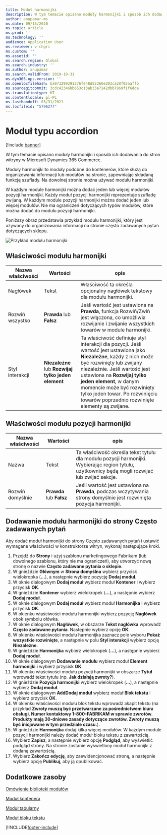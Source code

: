 ```yaml
---
title: Moduł harmonijki
description: W tym temacie opisano moduły harmonijki i sposób ich dodawania do stron witryny w Microsoft Dynamics 365 Commerce.
author: anupamar-ms
ms.date: 09/15/2020
ms.topic: article
ms.prod: ''
ms.technology: ''
audience: Application User
ms.reviewer: v-chgri
ms.custom: ''
ms.assetid: ''
ms.search.region: Global
ms.search.industry: ''
ms.author: anupamar
ms.search.validFrom: 2019-10-31
ms.dyn365.ops.version: ''
ms.openlocfilehash: ba973299291276fe48d82360e203ca28f02aaffb
ms.sourcegitcommit: 3cdc42346bb653c13ab33a7142dbb7969f1f6dda
ms.translationtype: HT
ms.contentlocale: pl-PL
ms.lasthandoff: 03/31/2021
ms.locfileid: "5796277"
---
```

# <a name="accordion-module"></a>Moduł typu accordion

[!include [banner](includes/banner.md)]

W tym temacie opisano moduły harmonijki i sposób ich dodawania do stron witryny w Microsoft Dynamics 365 Commerce.

Moduły harmonijki to moduły podobne do kontenerów, które służą do organizowania informacji lub modułów na stronie, zapewniając składaną funkcję szuflady. Na dowolnej stronie można używać modułu harmonijki.

W każdym module harmonijki można dodać jeden lub więcej modułów pozycji harmonijki. Każdy moduł pozycji harmonijki reprezentuje szufladę zwijaną. W każdym module pozycji harmonijki można dodać jeden lub więcej modułów. Nie ma ograniczeń dotyczących typów modułów, które można dodać do modułu pozycji harmonijki.

Poniższy obraz przedstawia przykład modułu harmonijki, który jest używany do organizowania informacji na stronie często zadawanych pytań dotyczących sklepu.

![Przykład modułu harmonijki](./media/ecommerce-accordion.PNG)

## <a name="accordion-module-properties"></a>Właściwości modułu harmonijki

| Nazwa właściwości | Wartości | opis |
|---------------|--------|-------------|
| Nagłówek | Tekst | Właściwość ta określa opcjonalny nagłówek tekstowy dla modułu harmonijki. |
| Rozwiń wszystko | **Prawda** lub **Fałsz** | Jeśli wartość jest ustawiona na **Prawda**, funkcja Rozwiń/Zwiń jest włączona, co umożliwia rozwijanie i zwijanie wszystkich towarów w module harmonijki. |
| Styl interakcji | **Niezależne** lub **Rozwijaj tylko jeden element** | Ta właściwość definiuje styl interakcji dla pozycji. Jeśli wartość jest ustawiona jako **Niezależne**, każdy z nich może być rozwinięty lub zwijany niezależnie. Jeśli wartość jest ustawiona na **Rozwijaj tylko jeden element**, w danym momencie może być rozwinięty tylko jeden towar. Po rozwinięciu towarów poprzednio rozwinięte elementy są zwijane. |

## <a name="accordion-item-module-properties"></a>Właściwości modułu pozycji harmonijki

| Nazwa właściwości | Wartości | opis |
|----------------|--------|-------------|
| Nazwa | Tekst | Ta właściwość określa tekst tytułu dla modułu pozycji harmonijki. Wybierając region tytułu, użytkownicy będą mogli rozwijać lub zwijać sekcje. |
| Rozwiń domyślnie | **Prawda** lub **Fałsz** | Jeśli wartość jest ustawiona na **Prawda**, podczas wczytywania strony domyślnie jest rozwinięta pozycja harmonijki. |

## <a name="add-an-accordion-module-to-a-faq-page"></a>Dodawanie modułu harmonijki do strony Często zadawanych pytań

Aby dodać moduł harmonijki do strony Często zadawanych pytań i ustawić wymagane właściwości w konstruktorze witryn, wykonaj następujące kroki.

1. Przejdź do **Strony** i użyj szablonu marketingowego Fabrikam (lub dowolnego szablonu, który nie ma ograniczeń), aby utworzyć nową stronę o nazwie **Często zadawane pytania o sklepie**.
1. W gnieździe **Głównym** w **Strona domyślna** wybierz przycisk wielokropka (**...**), a następnie wybierz pozycję **Dodaj moduł**.
1. W oknie dialogowym **Dodaj moduł** wybierz moduł **Kontener** i wybierz przycisk **OK**.
1. W gnieździe **Kontener** wybierz wielokropek (**...**), a następnie wybierz **Dodaj moduł**.
1. W oknie dialogowym **Dodaj moduł** wybierz moduł **Harmonijka** i wybierz przycisk **OK**.
1. W okienku właściwości modułu harmonijki wybierz pozycję **Nagłówek** obok symbolu ołówka.
1. W oknie dialogowym **Nagłówek**, w obszarze **Tekst nagłówka** wprowadź **Często zadawane pytania**. Następnie wybierz opcję **OK**.
1. W okienku właściwości modułu harmonijka zaznacz pole wyboru **Pokaż wszystkie rozwinięte**, a następnie w polu **Styl interakcji** wybierz opcję **Niezależne**.
1. W gnieździe **Harmonijka** wybierz wielokropek (**...**), a następnie wybierz **Dodaj moduł**.
1. W oknie dialogowym **Dodawanie modułu** wybierz moduł **Element harmonijki** i wybierz przycisk **OK**.
1. W okienku właściwości modułu pozycji harmonijki w obszarze **Tytuł** wprowadź tekst tytułu (np. **Jak działają zwroty?**).
1. W gnieździe **Pozycja harmonijki** wybierz wielokropek (**...**), a następnie wybierz **Dodaj moduł**.
1. W oknie dialogowym **AddDodaj moduł** wybierz moduł **Blok tekstu** i wybierz przycisk **OK**.
1. W okienku właściwości modułu blok tekstu wprowadź akapit tekstu (na przykład **Zwroty muszą być przetwarzane za pośrednictwem biura obsługi. Numer kontaktowy 1-800-FABRIKAM w sprawie zwrotów. Produkty mają 30-dniowe zasady dotyczące zwrotów. Zwroty muszą być inicjowane w tym przedziale czasu.**).
1. W gnieździe **Harmonijka** dodaj kilka więcej modułów. W każdym module pozycji harmonijki należy dodać moduł bloku tekstu z zawartością.
1. Wybierz **Zapisz**, a następnie wybierz opcję **Podgląd**, aby wyświetlić podgląd strony. Na stronie zostanie wyświetlony moduł harmonijki z dodaną zawartością.
1. Wybierz **Zakończ edycję**, aby zaewidencjonować stronę, a następnie wybierz opcję **Publikuj**, aby ją opublikować.

## <a name="additional-resources"></a>Dodatkowe zasoby

[Omówienie biblioteki modułów](starter-kit-overview.md)

[Moduł kontenera](add-container-module.md)

[Moduł tabularny](add-tab.md)

[Moduł bloku tekstu](add-content-rich-block.md)


[!INCLUDE[footer-include](../includes/footer-banner.md)]
